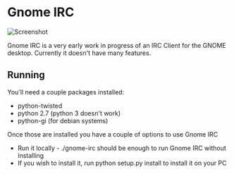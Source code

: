 # Gnome IRC

![Screenshot](http://images.rymate.co.uk/images/UemAOd6.png)

Gnome IRC is a very early work in progress of an IRC Client for the GNOME desktop. 
Currently it doesn't have many features.

## Running
You'll need a couple packages installed:

 * python-twisted
 * python 2.7 (python 3 doesn't work)
 * python-gi (for debian systems)
 
Once those are installed you have a couple of options to use Gnome IRC

 * Run it locally - ./gnome-irc should be enough to run Gnome IRC without installing
 * If you wish to install it, run python setup.py install to install it on your PC

